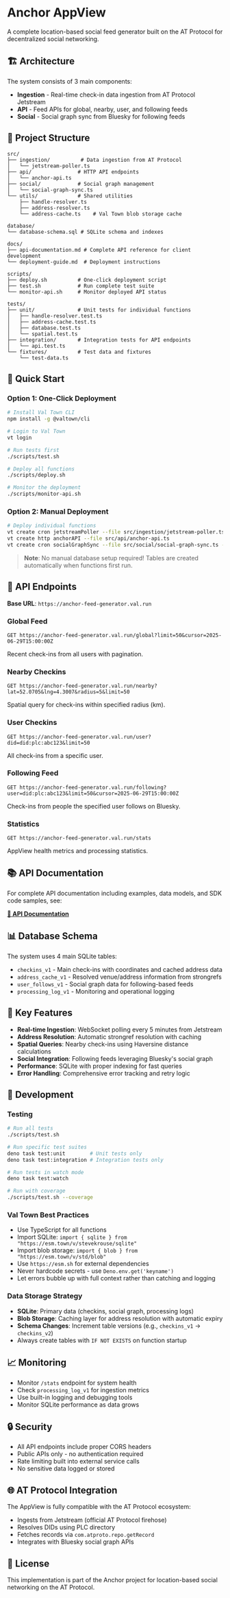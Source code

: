 # Anchor AppView

A complete location-based social feed generator built on the AT Protocol for decentralized social networking.

## 🏗️ Architecture

The system consists of 3 main components:

- **Ingestion** - Real-time check-in data ingestion from AT Protocol Jetstream
- **API** - Feed APIs for global, nearby, user, and following feeds
- **Social** - Social graph sync from Bluesky for following feeds

## 📁 Project Structure

```
src/
├── ingestion/          # Data ingestion from AT Protocol
│   └── jetstream-poller.ts
├── api/               # HTTP API endpoints
│   └── anchor-api.ts
├── social/            # Social graph management
│   └── social-graph-sync.ts
└── utils/             # Shared utilities
    ├── handle-resolver.ts
    ├── address-resolver.ts
    └── address-cache.ts    # Val Town blob storage cache

database/
└── database-schema.sql # SQLite schema and indexes

docs/
├── api-documentation.md # Complete API reference for client development
└── deployment-guide.md  # Deployment instructions

scripts/
├── deploy.sh          # One-click deployment script
├── test.sh            # Run complete test suite
└── monitor-api.sh     # Monitor deployed API status

tests/
├── unit/              # Unit tests for individual functions
│   ├── handle-resolver.test.ts
│   ├── address-cache.test.ts
│   ├── database.test.ts
│   └── spatial.test.ts
├── integration/       # Integration tests for API endpoints
│   └── api.test.ts
└── fixtures/          # Test data and fixtures
    └── test-data.ts
```

## 🚀 Quick Start

### Option 1: One-Click Deployment

```bash
# Install Val Town CLI
npm install -g @valtown/cli

# Login to Val Town
vt login

# Run tests first
./scripts/test.sh

# Deploy all functions
./scripts/deploy.sh

# Monitor the deployment
./scripts/monitor-api.sh
```

### Option 2: Manual Deployment

```bash
# Deploy individual functions
vt create cron jetstreamPoller --file src/ingestion/jetstream-poller.ts --schedule "*/5 * * * *"
vt create http anchorAPI --file src/api/anchor-api.ts
vt create cron socialGraphSync --file src/social/social-graph-sync.ts --schedule "0 2 * * *"
```

> **Note**: No manual database setup required! Tables are created automatically when functions first run.

## 🔌 API Endpoints

**Base URL**: `https://anchor-feed-generator.val.run`

### Global Feed

```http
GET https://anchor-feed-generator.val.run/global?limit=50&cursor=2025-06-29T15:00:00Z
```

Recent check-ins from all users with pagination.

### Nearby Checkins

```http
GET https://anchor-feed-generator.val.run/nearby?lat=52.0705&lng=4.3007&radius=5&limit=50
```

Spatial query for check-ins within specified radius (km).

### User Checkins

```http
GET https://anchor-feed-generator.val.run/user?did=did:plc:abc123&limit=50
```

All check-ins from a specific user.

### Following Feed

```http
GET https://anchor-feed-generator.val.run/following?user=did:plc:abc123&limit=50&cursor=2025-06-29T15:00:00Z
```

Check-ins from people the specified user follows on Bluesky.

### Statistics

```http
GET https://anchor-feed-generator.val.run/stats
```

AppView health metrics and processing statistics.

## 📚 API Documentation

For complete API documentation including examples, data models, and SDK code samples, see:

**[📖 API Documentation](docs/api-documentation.md)**

## 📊 Database Schema

The system uses 4 main SQLite tables:

- `checkins_v1` - Main check-ins with coordinates and cached address data
- `address_cache_v1` - Resolved venue/address information from strongrefs
- `user_follows_v1` - Social graph data for following-based feeds
- `processing_log_v1` - Monitoring and operational logging

## 🌟 Key Features

- **Real-time Ingestion**: WebSocket polling every 5 minutes from Jetstream
- **Address Resolution**: Automatic strongref resolution with caching
- **Spatial Queries**: Nearby check-ins using Haversine distance calculations
- **Social Integration**: Following feeds leveraging Bluesky's social graph
- **Performance**: SQLite with proper indexing for fast queries
- **Error Handling**: Comprehensive error tracking and retry logic

## 🔧 Development

### Testing

```bash
# Run all tests
./scripts/test.sh

# Run specific test suites
deno task test:unit        # Unit tests only
deno task test:integration # Integration tests only

# Run tests in watch mode
deno task test:watch

# Run with coverage
./scripts/test.sh --coverage
```

### Val Town Best Practices

- Use TypeScript for all functions
- Import SQLite: `import { sqlite } from "https://esm.town/v/stevekrouse/sqlite"`
- Import blob storage: `import { blob } from "https://esm.town/v/std/blob"`
- Use `https://esm.sh` for external dependencies
- Never hardcode secrets - use `Deno.env.get('keyname')`
- Let errors bubble up with full context rather than catching and logging

### Data Storage Strategy

- **SQLite**: Primary data (checkins, social graph, processing logs)
- **Blob Storage**: Caching layer for address resolution with automatic expiry
- **Schema Changes**: Increment table versions (e.g., `checkins_v1` → `checkins_v2`)
- Always create tables with `IF NOT EXISTS` on function startup

## 📈 Monitoring

- Monitor `/stats` endpoint for system health
- Check `processing_log_v1` for ingestion metrics
- Use built-in logging and debugging tools
- Monitor SQLite performance as data grows

## 🔒 Security

- All API endpoints include proper CORS headers
- Public APIs only - no authentication required
- Rate limiting built into external service calls
- No sensitive data logged or stored

## 🌐 AT Protocol Integration

The AppView is fully compatible with the AT Protocol ecosystem:

- Ingests from Jetstream (official AT Protocol firehose)
- Resolves DIDs using PLC directory
- Fetches records via `com.atproto.repo.getRecord`
- Integrates with Bluesky social graph APIs

## 📄 License

This implementation is part of the Anchor project for location-based social networking on the AT Protocol.